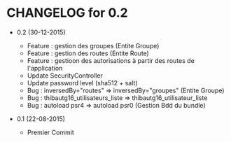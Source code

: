 CHANGELOG for 0.2
===================

* 0.2 (30-12-2015)
	* Feature : gestion des groupes (Entite Groupe)
	* Feature : gestion des routes (Entite Route)
	* Feature : gestioon des autorisations à partir des routes de l'application
    * Update SecurityController 
	* Update password level (sha512 + salt)
	* Bug : inversedBy="routes" => inversedBy="groupes" (Entite Groupe)
	* Bug : thibautg16_utilisateurs_liste => thibautg16_utilisateur_liste
	* Bug : autoload psr4 => autoload psr0 (Gestion Bdd du bundle)
	
* 0.1 (22-08-2015)
	* Premier Commit